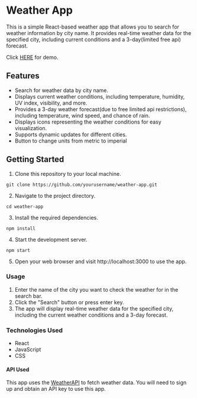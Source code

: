 # Weather App

This is a simple React-based weather app that allows you to search for weather information by city name. It provides real-time weather data for the specified city, including current conditions and a 3-day(limited free api) forecast.

Click [HERE]() for demo.

## Features

- Search for weather data by city name.
- Displays current weather conditions, including temperature, humidity, UV index, visibility, and more.
- Provides a 3-day weather forecast(due to free limited api restrictions), including temperature, wind speed, and chance of rain.
- Displays icons representing the weather conditions for easy visualization.
- Supports dynamic updates for different cities.
- Button to change units from metric to imperial

## Getting Started

1. Clone this repository to your local machine.

```
git clone https://github.com/yourusername/weather-app.git
```

2. Navigate to the project directory.

```
cd weather-app
```

3. Install the required dependencies.

```
npm install
```

4. Start the development server.

```
npm start
```

5. Open your web browser and visit http://localhost:3000 to use the app.

### Usage

1. Enter the name of the city you want to check the weather for in the search bar.
2. Click the "Search" button or press enter key.
3. The app will display real-time weather data for the specified city, including the current weather conditions and a 3-day forecast.

### Technologies Used

- React
- JavaScript
- CSS

#### API Used

This app uses the [WeatherAPI](https://www.weatherapi.com/) to fetch weather data. You will need to sign up and obtain an API key to use this app.
